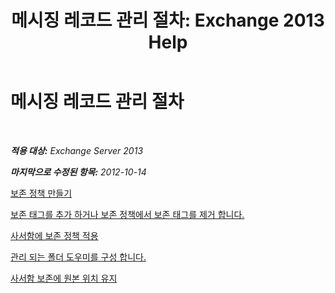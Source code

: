 ﻿---
title: '메시징 레코드 관리 절차: Exchange 2013 Help'
TOCTitle: 메시징 레코드 관리 절차
ms:assetid: bc2ff408-4a2b-4202-9515-e3e922a6320d
ms:mtpsurl: https://technet.microsoft.com/ko-kr/library/JJ150558(v=EXCHG.150)
ms:contentKeyID: 50484013
ms.date: 05/22/2018
mtps_version: v=EXCHG.150
ms.translationtype: MT
---

# 메시징 레코드 관리 절차

 

_**적용 대상:** Exchange Server 2013_

_**마지막으로 수정된 항목:** 2012-10-14_

[보존 정책 만들기](create-a-retention-policy-exchange-2013-help.md)

[보존 태그를 추가 하거나 보존 정책에서 보존 태그를 제거 합니다.](add-retention-tags-to-or-remove-retention-tags-from-a-retention-policy-exchange-2013-help.md)

[사서함에 보존 정책 적용](apply-a-retention-policy-to-mailboxes-exchange-2013-help.md)

[관리 되는 폴더 도우미를 구성 합니다.](configure-the-managed-folder-assistant-exchange-2013-help.md)

[사서함 보존에 원본 위치 유지](place-a-mailbox-on-retention-hold-exchange-2013-help.md)

